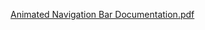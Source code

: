 [Animated Navigation Bar Documentation.pdf](https://github.com/user-attachments/files/21022637/Animated.Navigation.Bar.Documentation.pdf)
